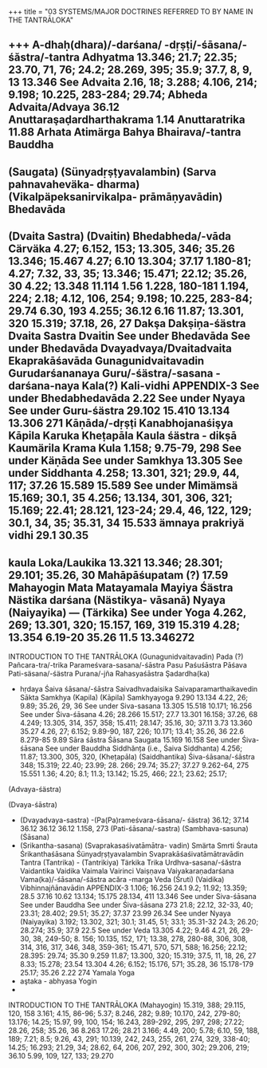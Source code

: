 +++
title = "03 SYSTEMS/MAJOR DOCTRINES REFERRED TO BY NAME IN THE TANTRĀLOKA"

+++
A-dhaḥ(dhara)/-darśana/ -dṛṣṭi/-śāsana/-śăstra/-tantra 
Adhyatma 
13.346; 21.7; 22.35; 23.70, 71, 76; 24.2; 28.269, 395; 35.9; 37.7, 8, 9, 13 
13.346 
See Advaita 
2.16, 18; 3.288; 4.106, 214; 
9.198; 10.225, 283-284; 29.74; 
Abheda 
Advaita/Advaya 
36.12 
Anuttaraşaḍardharthakrama 
1.14 
Anuttaratrika 
11.88 
Arhata 
Atimärga 
Bahya 
Bhairava/-tantra 
Bauddha 
- 
(Saugata) 
(Sünyadṛṣṭyavalambin) 
(Sarva pahnavaheväka- 
dharma) 
(Vikalpäpeksanirvikalpa- 
prāmāṇyavādin) 
Bhedavāda 
- 
(Dvaita Sastra) 
(Dvaitin) 
Bhedabheda/-vāda 
Cärväka 
4.27; 6.152, 153; 13.305, 346; 35.26 
13.346; 15.467 
4.27; 6.10 
13.304; 37.17 
1.180-81; 4.27; 7.32, 33, 35; 13.346; 15.471; 22.12; 35.26, 30 4.22; 13.348 
11.114 
1.56 
1.228, 180-181 
1.194, 224; 2.18; 4.12, 106, 254; 9.198; 10.225, 283-84; 29.74 6.30, 193 
4.255; 36.12 
6.16 
11.87; 13.301, 320 15.319; 37.18, 26, 27 
Dakşa 
Dakṣiņa-śästra 
Dvaita Sastra 
Dvaitin 
See under Bhedavāda 
See under Bhedavāda 
Dvayadvaya/Dvaitadvaita Ekaprakāśavāda Gunagunidvaitavadin Gurudarśananaya Guru/-śästra/-sasana -darśana-naya 
Kala(?) 
Kali-vidhi 
APPENDIX-3 
See under Bhedabhedavāda 
2.22 
See under Nyaya 
See under Guru-śästra 
29.102 
15.410 
13.134 
13.306 
271 
Kāṇāda/-dṛṣṭi Kanabhojanaśişya 
Kāpila Karuka 
Kheṭapāla Kaula 
śästra - dikṣā Kaumärila Krama 
Kula 
1.158; 9.75-79, 298 
See under Käṇāda 
See under Samkhya 13.305 
See under Siddhanta 
4.258; 13.301, 321; 29.9, 44, 117; 37.26 
15.589 
15.589 
See under Mimämsä 15.169; 30.1, 35 
4.256; 13.134, 301, 306, 321; 15.169; 22.41; 28.121, 123-24; 29.4, 46, 122, 129; 30.1, 34, 35; 35.31, 34 
15.533 
ämnaya prakriyä vidhi 
29.1 
30.35 
- 
kaula 
Loka/Laukika 
13.321 
13.346; 28.301; 29.101; 35.26, 
30 
Mahāpāśupatam (?) 
17.59 
Mahayogin 
Mata 
Matayamala 
Mayiya Śästra 
Nästika darśana (Nästikya- 
vāsanā) 
Nyaya 
(Naiyayika) 
— 
(Tärkika) 
See under Yoga 
4.262, 269; 13.301, 320; 15.157, 169, 319 
15.319 
4.28; 13.354 
6.19-20 
35.26 
11.5 
13.346272 
- 
INTRODUCTION TO THE TANTRĀLOKA 
(Gunagunidvaitavadin) 
Pada (?) 
Pañcara-tra/-trika 
Parameśvara-sasana/-śāstra 
Pasu 
Paśuśāstra 
Pāśava 
Pati-säsana/-śästra 
Purana/-jña 
Rahasyaśāstra 
Şadardha(ka) 
- hṛdaya 
Śaiva 
śāsana/-śāstra 
Saivadhvadaisika 
Saivaparamarthaikavedin 
Sākta 
Samkhya 
(Kapila) (Kāpila) Samkhyayoga 
9.290 
13.134 
4.22, 26; 9.89; 35.26, 29, 36 See under Siva-sasana 
13.305 
15.518 
10.171; 16.256 
See under Śiva-śāsana 
4.26; 28.266 
15.517; 27.7 
13.301 
16.158; 37.26, 68 
4.249; 13.305, 314, 357, 358; 15.411; 28.147; 35.16, 30; 37.11 
3.73 
13.360 
35.27 
4.26, 27; 6.152; 9.89-90, 187, 226; 10.171; 13.41; 35.26, 36 22.6 
8.279-85 
9.89 
Sāra 
śāstra 
Śāsana 
Saugata 
15.169 
16.158 
See under Śiva-śāsana 
See under Bauddha 
Siddhănța (i.e., Śaiva Siddhanta) 4.256; 11.87; 13.300, 305, 320, 
(Kheṭapāla) (Saiddhantika) Śiva-śāsana/-śāstra 
348; 15.319; 22.40; 23.99; 28. 
266; 29.74; 35.27; 37.27 
9.262-64, 275 
15.551 
1.36; 4.20; 8.1; 11.3; 13.142; 15.25, 466; 22.1; 23.62; 25.17; 

(Advaya-śästra) 

(Dvaya-śāstra) 
- (Dvayadvaya-sastra) 
-(Pa(Pa)rameśvara-śāsana/- 
śästra) 
36.12; 37.14 
36.12 
36.12 
36.12 
1.158, 273 
(Pati-śāsana/-sastra) (Sambhava-sasuna) (Śāsana) 
- (Srikantha-sasana) 
(Svaprakasaśivatāmātra- 
vadin) 
Smärta 
Smrti 
Śrauta 
Śrikanthaśāsana Śünyadṛṣṭyavalambin Svaprakāśaśivatāmātravādin 
Tantra 
(Tantrika) - (Tantrikiya) Tärkika 
Trika 
Urdhva-sasana/-śăstra 
Vaidantika 
Vaidika 
Vaimala 
Vairinci 
Vaiṣṇava 
Vaiyakaraṇadarśana Vama(ka)/-śāsana/-śästra 
acăra -marga 
Veda 
(Śruti) (Vaidika) 
Vibhinnajñānavādin 
APPENDIX-3 
1.106; 16.256 24.1 
9.2; 11.92; 13.359; 28.5 37.16 
10.62 
13.134; 15.175 
28.134, 411 
13.346 
See under Siva-śāsana 
See under Bauddha 
See under Śiva-śāsana 
273 
21.8; 22.12, 32-33, 40; 23.31; 28.402; 29.51; 35.27; 37.37 23.99 
26.34 
See under Nyaya (Naiyayika) 3.192; 13.302, 321; 30.1; 31.45, 51; 33.1; 35.31-32 
24.3; 26.20; 28.274; 35.9; 37.9 22.5 
See under Veda 
13.305 
4.22; 9.46 
4.21, 26, 29-30, 38, 249-50; 8. 156; 10.135, 152, 171; 13.38, 278, 280-88, 306, 308, 314, 316, 317, 346, 348, 359-361; 15.471, 570, 571, 588; 16.256; 22.12; 28.395: 29.74; 35.30 
9.259 
11.87; 13.300, 320; 15.319; 37.5, 11, 18, 26, 27 
8.33; 15.278; 23.54 
13.304 
4.26; 6.152; 15.176, 571; 35.28, 36 
15.178-179 
25.17; 35.26 
2.22 
274 
Yamala Yoga 
- aştaka - abhyasa Yogin 
- 
INTRODUCTION TO THE TANTRĀLOKA 
(Mahayogin) 
15.319, 388; 29.115, 120, 158 3.161; 4.15, 86-96; 5.37; 8.246, 282; 9.89; 10.170, 242, 279-80; 13.176; 14.25; 15.97, 99, 100, 154; 16.243, 289-292, 295, 297, 298; 27.22; 28.26, 258; 35.26, 36 8.263 
17.26; 28.21 
3.166; 4.49, 200; 5.78; 6.10, 59, 188, 189; 7.21; 8.5; 9.26, 43, 291; 10.139, 242, 243, 255, 261, 274, 329, 338-40; 14.25; 16.293; 21.29, 34; 28.62, 64, 206, 207, 292, 300, 302; 29.206, 219; 36.10 5.99, 109, 127, 133; 29.270 